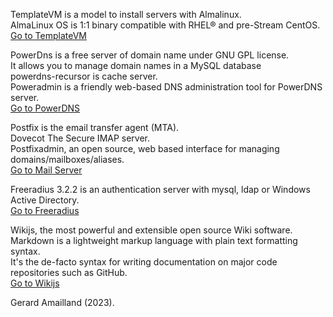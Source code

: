 
TemplateVM is a model to install servers with Almalinux.   
AlmaLinux OS is 1:1 binary compatible with RHEL® and pre-Stream CentOS.  
[Go to TemplateVM](../../../TemplateVM/wiki/01Installation)  


PowerDns is a free server of domain name under GNU GPL license.  
It allows you to manage domain names in a MySQL database  
powerdns-recursor is cache server.  
Poweradmin is a friendly web-based DNS administration tool for PowerDNS server.    
[Go to PowerDNS](../../../PowerDNS/wiki/01Network)  

Postfix is the email transfer agent (MTA).  
Dovecot The Secure IMAP server.  
Postfixadmin, an open source, web based interface for managing domains/mailboxes/aliases.  
[Go to Mail Server](../../../Mail/wiki/01Network)  

Freeradius 3.2.2 is an authentication server with  mysql, ldap or Windows Active Directory.  
[Go to Freeradius](../../../Freeradius/wiki/01Freeradius)  

Wikijs, the most powerful and extensible open source Wiki software.  
Markdown is a lightweight markup language with plain text formatting syntax.  
It's the de-facto syntax for writing documentation on major code repositories such as GitHub.  
[Go to Wikijs](../../../Wikijs/wiki/01Network)  

Gerard Amailland (2023).  

